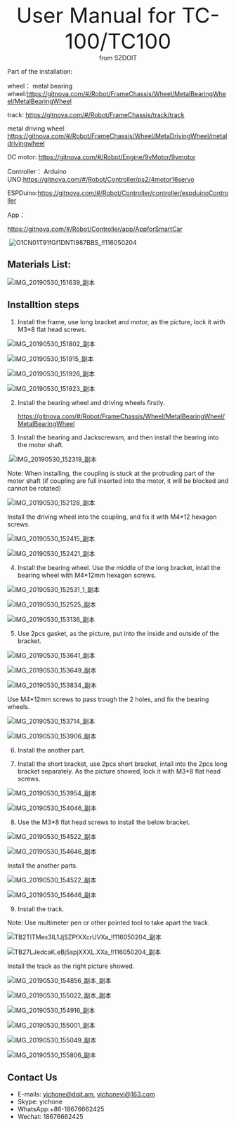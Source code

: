 <center> <font size=10> User Manual for TC-100/TC100 </font></center>

<center> from SZDOIT </center>

Part of the installation:

wheel：
metal bearing wheel:https://gitnova.com/#/Robot/FrameChassis/Wheel/MetalBearingWheel/MetalBearingWheel

track: https://gitnova.com/#/Robot/FrameChassis/track/track

metal driving wheel: https://gitnova.com/#/Robot/FrameChassis/Wheel/MetaDrivingWheel/metaldrivingwheel

DC motor: https://gitnova.com/#/Robot/Engine/9vMotor/9vmotor



Controller：
Arduino UNO:https://gitnova.com/#/Robot/Controller/ps2/4motor16servo

ESPDuino:https://gitnova.com/#/Robot/Controller/controller/espduinoController

App：

https://gitnova.com/#/Robot/Controller/app/AppforSmartCar

​      ![O1CN01T91fGf1DNTI987BBS_!!116050204](clip_image002.jpg)

## Materials List:

![IMG_20190530_151639_副本](clip_image004.jpg)

## Installtion steps

1. Install the frame, use long bracket and motor, as the picture, lock it with M3*8 flat head screws.

![IMG_20190530_151802_副本](clip_image002-1588737683677.jpg)

![IMG_20190530_151915_副本](clip_image004-1588737683677.jpg)

![IMG_20190530_151926_副本](clip_image006-1588737683677.jpg)

![IMG_20190530_151923_副本](clip_image008-1588737683677.jpg)

2. Install the bearing wheel and driving wheels firstly. 

   https://gitnova.com/#/Robot/FrameChassis/Wheel/MetalBearingWheel/MetalBearingWheel

3. Install the bearing and Jackscrewsm, and then install the bearing into the motor shaft.

.![IMG_20190530_152319_副本](clip_image014.jpg)

Note: When installing, the coupling is stuck at the protruding part of the motor shaft (if coupling are full inserted into the motor, it will be blocked and cannot be rotated)

![IMG_20190530_152128_副本](clip_image016.jpg)

Install the driving wheel into the coupling, and fix it with M4*12 hexagon screws.

![IMG_20190530_152415_副本](clip_image002-1588737643271.jpg)

![IMG_20190530_152421_副本](clip_image004-1588737643271.jpg)

4. Install the bearing wheel. Use the middle of the long bracket, intall the bearing wheel with M4*12mm hexagon screws.

![IMG_20190530_152531_1_副本](clip_image002-1588737613973.jpg)

![IMG_20190530_152525_副本](clip_image004-1588737613973.jpg)

![IMG_20190530_153136_副本](clip_image006-1588737613973.jpg)

5. Use 2pcs gasket, as the picture, put into the inside and outside of the bracket.

![IMG_20190530_153641_副本](clip_image002-1588737580400.jpg)

![IMG_20190530_153649_副本](clip_image004-1588737580400.jpg)

![IMG_20190530_153834_副本](clip_image006-1588737580401.jpg)

Use M4*12mm screws to pass trough the 2 holes, and fix the bearing wheels.

![IMG_20190530_153714_副本](clip_image002-1588737539193.jpg)

![IMG_20190530_153906_副本](clip_image004-1588737539193.jpg)

6. Install the another part.

7. Install the short bracket, use 2pcs short bracket, intall into the 2pcs long bracket separately. As the picture showed, lock it with M3*8 flat head screws. 

![IMG_20190530_153954_副本](clip_image002-1588737506888.jpg)

![IMG_20190530_154046_副本](clip_image004-1588737506888.jpg)

8. Use the M3*8 flat head screws to install the below bracket.

![IMG_20190530_154522_副本](clip_image002-1588737999663.jpg)

![IMG_20190530_154646_副本](clip_image004-1588737999663.jpg)

Install the another parts.

![IMG_20190530_154522_副本](clip_image002-1588737478408.jpg)

![IMG_20190530_154646_副本](clip_image004-1588737478408.jpg)

9. Install the track.

Note: Use multimeter pen or other pointed tool to take apart the track.

![TB2TlTMex3IL1JjSZPfXXcrUVXa_!!116050204_副本](clip_image002-1588737419878.jpg)

![TB27LJedcaK.eBjSspjXXXL.XXa_!!116050204_副本](clip_image004-1588737419878.jpg)

Install the track as the right picture showed.

![IMG_20190530_154856_副本_副本](clip_image002-1588737354885.jpg)

![IMG_20190530_155022_副本_副本](clip_image004-1588737354886.jpg)

![IMG_20190530_154916_副本](clip_image006-1588737354886.jpg)

 

![IMG_20190530_155001_副本](clip_image008-1588737354886.jpg)

![IMG_20190530_155049_副本](clip_image010-1588737354886.jpg)

![IMG_20190530_155806_副本](clip_image012-1588737354887.jpg)



## Contact Us

- E-mails: [yichone@doit.am](mailto:yichone@doit.am), [yichoneyi@163.com](mailto:yichoneyi@163.com)
- Skype: yichone
- WhatsApp:+86-18676662425
- Wechat: 18676662425